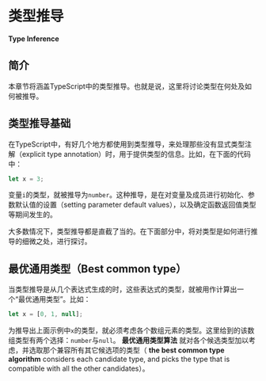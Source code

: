 # 类型推导

**Type Inference**

## 简介

本章节将涵盖TypeScript中的类型推导。也就是说，这里将讨论类型在何处及如何被推导。

## 类型推导基础

在TypeScript中，有好几个地方都使用到类型推导，来处理那些没有显式类型注解（explicit type annotation）时，用于提供类型的信息。比如，在下面的代码中：

```typescript
let x = 3;
```

变量`i`的类型，就被推导为`number`。这种推导，是在对变量及成员进行初始化、参数默认值的设置（setting parameter default values），以及确定函数返回值类型等期间发生的。

大多数情况下，类型推导都是直截了当的。在下面部分中，将对类型是如何进行推导的细微之处，进行探讨。

## 最优通用类型（Best common type）

当类型推导是从几个表达式生成的时，这些表达式的类型，就被用作计算出一个“最优通用类型”。比如：

```typescript
let x = [0, 1, null];
```

为推导出上面示例中`x`的类型，就必须考虑各个数组元素的类型。这里给到的该数组类型有两个选择：`number`与`null`。 **最优通用类型算法** 就对各个候选类型加以考虑，并选取那个兼容所有其它候选项的类型（ **the best common type algorithm** considers each candidate type, and picks the type that is compatible with all the other candidates）。


